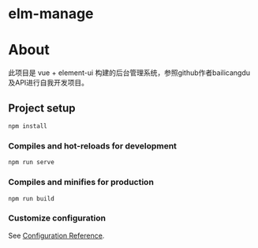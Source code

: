 # elm-manage
# About

此项目是 vue + element-ui 构建的后台管理系统，参照github作者bailicangdu及API进行自我开发项目。
## Project setup
```
npm install
```

### Compiles and hot-reloads for development
```
npm run serve
```

### Compiles and minifies for production
```
npm run build
```

### Customize configuration
See [Configuration Reference](https://cli.vuejs.org/config/).
